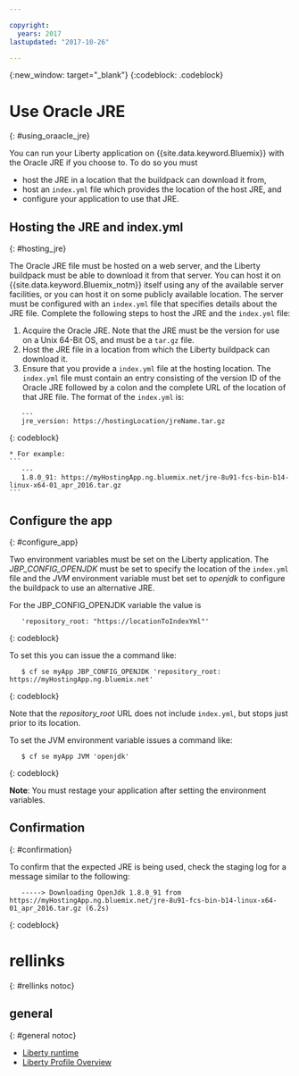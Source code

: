 ```yaml
---

copyright:
  years: 2017
lastupdated: "2017-10-26"

---
```


{:new_window: target="_blank"}
{:codeblock: .codeblock}

# Use Oracle JRE
{: #using_oraacle_jre}

You can run your Liberty application on {{site.data.keyword.Bluemix}} with the Oracle JRE if you choose to.  To do so you must
* host the JRE in a location that the buildpack can download it from,
* host an `index.yml` file which provides the location of the host JRE, and
* configure your application to use that JRE.

## Hosting the JRE and index.yml
{: #hosting_jre}

The Oracle JRE file must be hosted on a web server, and the Liberty buildpack must be able to download it from that server. You can host it on {{site.data.keyword.Bluemix_notm}} itself using any of the available server facilities, or you can host it on some publicly available location.  The server must be configured with an `index.yml` file that specifies details about the JRE file. Complete the following steps to host the JRE and the `index.yml` file:
  1. Acquire the Oracle JRE.  Note that the JRE must be the version for use on a Unix 64-Bit OS, and must be a `tar.gz` file.
  2. Host the JRE file in a location from which the Liberty buildpack can download it.
  3. Ensure that you provide a `index.yml` file at the hosting location. The `index.yml` file must contain an entry consisting of the version ID of the Oracle JRE followed by a colon and the complete URL of the location of that JRE file. The format of the `index.yml` is:
```
   ---
   jre_version: https://hostingLocation/jreName.tar.gz
```
{: codeblock}

    * For example:
    ```
       ---
       1.8.0_91: https://myHostingApp.ng.bluemix.net/jre-8u91-fcs-bin-b14-linux-x64-01_apr_2016.tar.gz
    ```

## Configure the app
{: #configure_app}

Two environment variables must be set on the Liberty application. The *JBP_CONFIG_OPENJDK* must be set to specify the location of the `index.yml` file and the *JVM* environment variable must bet set to *openjdk* to configure the buildpack to use an alternative JRE.

For the JBP_CONFIG_OPENJDK variable the value is
```
   'repository_root: "https://locationToIndexYml"'
```
{: codeblock}

To set this you can issue the a command like:
```
   $ cf se myApp JBP_CONFIG_OPENJDK 'repository_root: https://myHostingApp.ng.bluemix.net'
```
{: codeblock}

Note that the *repository_root* URL does not include `index.yml`, but stops just prior to its location.

To set the JVM environment variable issues a command like:
```
   $ cf se myApp JVM 'openjdk'
```
{: codeblock}

**Note**: You must restage your application after setting the environment variables.

## Confirmation
{: #confirmation}

To confirm that the expected JRE is being used, check the staging log for a message similar to the following:
```
   -----> Downloading OpenJdk 1.8.0_91 from https://myHostingApp.ng.bluemix.net/jre-8u91-fcs-bin-b14-linux-x64-01_apr_2016.tar.gz (6.2s)
```
{: codeblock}

# rellinks
{: #rellinks notoc}
## general
{: #general notoc}
* [Liberty runtime](index.html)
* [Liberty Profile Overview](https://www.ibm.com/support/knowledgecenter/SSEQTP_liberty/com.ibm.websphere.wlp.doc/ae/cwlp_about.html)

